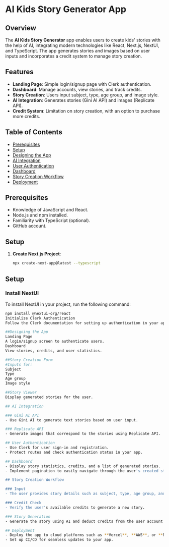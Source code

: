 # AI Kids Story Generator App

## Overview
The **AI Kids Story Generator** app enables users to create kids' stories with the help of AI, integrating modern technologies like React, Next.js, NextUI, and TypeScript. The app generates stories and images based on user inputs and incorporates a credit system to manage story creation.

## Features
- **Landing Page**: Simple login/signup page with Clerk authentication.
- **Dashboard**: Manage accounts, view stories, and track credits.
- **Story Creation**: Users input subject, type, age group, and image style.
- **AI Integration**: Generates stories (Gini AI API) and images (Replicate API).
- **Credit System**: Limitation on story creation, with an option to purchase more credits.

## Table of Contents
- [Prerequisites](#prerequisites)
- [Setup](#setup)
- [Designing the App](#designing-the-app)
- [AI Integration](#ai-integration)
- [User Authentication](#user-authentication)
- [Dashboard](#dashboard)
- [Story Creation Workflow](#story-creation-workflow)
- [Deployment](#deployment)

## Prerequisites
- Knowledge of JavaScript and React.
- Node.js and npm installed.
- Familiarity with TypeScript (optional).
- GitHub account.

## Setup
1. **Create Next.js Project**:
   ```bash
   npx create-next-app@latest --typescript
## Setup

### Install NextUI
To install NextUI in your project, run the following command:
   ```bash
   npm install @nextui-org/react
Initialize Clerk Authentication
Follow the Clerk documentation for setting up authentication in your app.

##Designing the App
Landing Page
A login/signup screen to authenticate users.
Dashboard
View stories, credits, and user statistics.

##Story Creation Form
#Inputs for:
Subject
Type
Age group
Image style

##Story Viewer
Display generated stories for the user.

## AI Integration

### Gini AI API
- Use Gini AI to generate text stories based on user input.

### Replicate API
- Generate images that correspond to the stories using Replicate API.

## User Authentication
- Use Clerk for user sign-in and registration.
- Protect routes and check authentication status in your app.

## Dashboard
- Display story statistics, credits, and a list of generated stories.
- Implement pagination to easily navigate through the user's created stories.

## Story Creation Workflow

### Input
- The user provides story details such as subject, type, age group, and image style.

### Credit Check
- Verify the user's available credits to generate a new story.

### Story Generation
- Generate the story using AI and deduct credits from the user account.

## Deployment
- Deploy the app to cloud platforms such as **Vercel**, **AWS**, or **Netlify**.
- Set up CI/CD for seamless updates to your app.
